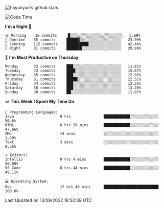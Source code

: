 
![hayunyun's github stats](https://github-readme-stats.vercel.app/api?username=hayunyun&show_icons=true)


<!--START_SECTION:waka-->
![Code Time](http://img.shields.io/badge/Code%20Time-446%20hrs%2056%20mins-blue)

**I'm a Night 🦉** 

```text
🌞 Morning    10 commits     █░░░░░░░░░░░░░░░░░░░░░░░░   3.69% 
🌆 Daytime    65 commits     ██████░░░░░░░░░░░░░░░░░░░   23.99% 
🌃 Evening    115 commits    ██████████░░░░░░░░░░░░░░░   42.44% 
🌙 Night      81 commits     ███████░░░░░░░░░░░░░░░░░░   29.89%

```
📅 **I'm Most Productive on Thursday** 

```text
Monday       32 commits     ███░░░░░░░░░░░░░░░░░░░░░░   11.81% 
Tuesday      43 commits     ████░░░░░░░░░░░░░░░░░░░░░   15.87% 
Wednesday    35 commits     ███░░░░░░░░░░░░░░░░░░░░░░   12.92% 
Thursday     61 commits     █████░░░░░░░░░░░░░░░░░░░░   22.51% 
Friday       34 commits     ███░░░░░░░░░░░░░░░░░░░░░░   12.55% 
Saturday     36 commits     ███░░░░░░░░░░░░░░░░░░░░░░   13.28% 
Sunday       30 commits     ██░░░░░░░░░░░░░░░░░░░░░░░   11.07%

```


📊 **This Week I Spent My Time On** 

```text
💬 Programming Languages: 
Java                     9 hrs               ████████████░░░░░░░░░░░░░   50.6% 
HTML                     8 hrs 29 mins       ████████████░░░░░░░░░░░░░   47.66% 
XML                      14 mins             ░░░░░░░░░░░░░░░░░░░░░░░░░   1.39% 
Text                     3 mins              ░░░░░░░░░░░░░░░░░░░░░░░░░   0.36%

🔥 Editors: 
IntelliJ                 9 hrs 4 mins        ████████████░░░░░░░░░░░░░   50.89% 
VS Code                  8 hrs 44 mins       ████████████░░░░░░░░░░░░░   49.11%

💻 Operating System: 
Mac                      17 hrs 48 mins      █████████████████████████   100.0%

```


 Last Updated on 13/09/2022 18:52:39 UTC
<!--END_SECTION:waka-->

<!--
**hayunyun/hayunyun** is a ✨ _special_ ✨ repository because its `README.md` (this file) appears on your GitHub profile.

Here are some ideas to get you started:

- 🔭 I’m currently working on ...
- 🌱 I’m currently learning ...
- 👯 I’m looking to collaborate on ...
- 🤔 I’m looking for help with ...
- 💬 Ask me about ...
- 📫 How to reach me: ...
- 😄 Pronouns: ...
- ⚡ Fun fact: ...
-->
